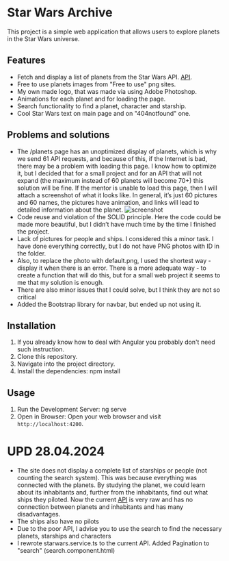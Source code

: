 # Star Wars Archive

This project is a simple web application that allows users to explore planets in the Star Wars universe.

## Features

- Fetch and display a list of planets from the Star Wars API. [API](https://swapi.dev/).
- Free to use planets images from "Free to use" png sites.
- My own made logo, that was made via using Adobe Photoshop.
- Animations for each planet and for loading the page.
- Search functionality to find a planet, character and starship.
- Cool Star Wars text on main page and on "404notfound" one.

## Problems and solutions

- The /planets page has an unoptimized display of planets, which is why we send 61 API requests, and because of this, if the Internet is bad, there may be a problem with loading this page. I know how to optimize it, but I decided that for a small project and for an API that will not expand (the maximum instead of 60 planets will become 70+) this solution will be fine. If the mentor is unable to load this page, then I will attach a screenshot of what it looks like. In general, it’s just 60 pictures and 60 names, the pictures have animation, and links will lead to detailed information about the planet.
![screenshot](./planets-list.png)
- Code reuse and violation of the SOLID principle. Here the code could be made more beautiful, but I didn’t have much time by the time I finished the project.
- Lack of pictures for people and ships. I considered this a minor task. I have done everything correctly, but I do not have PNG photos with ID in the folder.
- Also, to replace the photo with default.png, I used the shortest way - display it when there is an error. There is a more adequate way - to create a function that will do this, but for a small web project it seems to me that my solution is enough.
- There are also minor issues that I could solve, but I think they are not so critical
- Added the Bootstrap library for navbar, but ended up not using it.

## Installation
1. If you already know how to deal with Angular you probably don't need such instruction.
2. Clone this repository.
3. Navigate into the project directory.
4. Install the dependencies:
npm install


## Usage
1. Run the Development Server:
ng serve
2. Open in Browser:
Open your web browser and visit `http://localhost:4200`.

# UPD 28.04.2024
- The site does not display a complete list of starships or people (not counting the search system). This was because everything was connected with the planets. By studying the planet, we could learn about its inhabitants and, further from the inhabitants, find out what ships they piloted. Now the current [API](https://swapi.tech/) is very raw and has no connection between planets and inhabitants and has many disadvantages.
- The ships also have no pilots
- Due to the poor API, I advise you to use the search to find the necessary planets, starships and characters
- I rewrote starwars.service.ts to the current API. Added Pagination to "search" (search.component.html)


